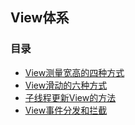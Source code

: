 ## View体系

### 目录

 * [View测量宽高的四种方式](https://github.com/NieJianJian/AndroidNotes/blob/master/Android/View%E6%B5%8B%E9%87%8F%E5%AE%BD%E9%AB%98%E5%BE%97%E5%9B%9B%E7%A7%8D%E6%96%B9%E5%BC%8F.md)
 * [View滑动的六种方式]()
 * [子线程更新View的方法](https://blog.csdn.net/u012975370/article/details/53928319)
 * [View事件分发和拦截](https://github.com/NieJianJian/AndroidNotes/blob/master/Android/View/ViewDispatchEvent.md)

